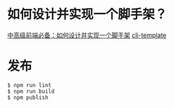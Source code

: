 # 如何设计并实现一个脚手架？

[中高级前端必备：如何设计并实现一个脚手架](https://juejin.cn/post/7021097811491946503)
[cli-template](https://github.com/zxyue25/cli-template)

# 发布

```
$ npm run lint
$ npm run build
$ npm publish
```
